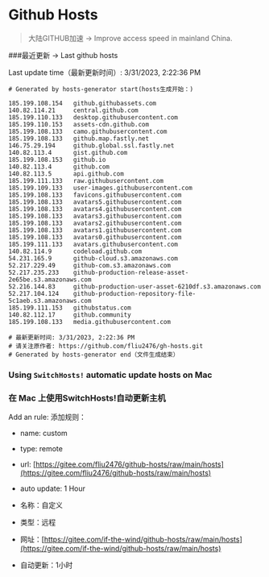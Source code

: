 # Github Hosts

>大陆GITHUB加速 -> Improve access speed in mainland China. 

###最近更新  -> Last github hosts

Last update time（最新更新时间）: 3/31/2023, 2:22:36 PM

```base
# Generated by hosts-generator start(hosts生成开始：) 

185.199.108.154   github.githubassets.com
140.82.114.21     central.github.com
185.199.110.133   desktop.githubusercontent.com
185.199.110.153   assets-cdn.github.com
185.199.108.133   camo.githubusercontent.com
185.199.108.133   github.map.fastly.net
146.75.29.194     github.global.ssl.fastly.net
140.82.113.4      gist.github.com
185.199.108.153   github.io
140.82.113.4      github.com
140.82.113.5      api.github.com
185.199.111.133   raw.githubusercontent.com
185.199.109.133   user-images.githubusercontent.com
185.199.108.133   favicons.githubusercontent.com
185.199.108.133   avatars5.githubusercontent.com
185.199.108.133   avatars4.githubusercontent.com
185.199.108.133   avatars3.githubusercontent.com
185.199.108.133   avatars2.githubusercontent.com
185.199.108.133   avatars1.githubusercontent.com
185.199.108.133   avatars0.githubusercontent.com
185.199.111.133   avatars.githubusercontent.com
140.82.114.9      codeload.github.com
54.231.165.9      github-cloud.s3.amazonaws.com
52.217.229.49     github-com.s3.amazonaws.com
52.217.235.233    github-production-release-asset-2e65be.s3.amazonaws.com
52.216.144.83     github-production-user-asset-6210df.s3.amazonaws.com
52.217.104.124    github-production-repository-file-5c1aeb.s3.amazonaws.com
185.199.111.153   githubstatus.com
140.82.112.17     github.community
185.199.108.133   media.githubusercontent.com

# 最新更新时间: 3/31/2023, 2:22:36 PM
# 请关注原作者: https://github.com/fliu2476/gh-hosts.git
# Generated by hosts-generator end（文件生成结束）
```

### Using `SwitchHosts!` automatic update hosts on Mac
### **在 Mac 上使用SwitchHosts!自动更新主机**
Add an rule:
添加规则：
- name: custom
- type: remote
- url: [https://gitee.com/fliu2476/github-hosts/raw/main/hosts](https://gitee.com/fliu2476/github-hosts/raw/main/hosts)
- auto update: 1 Hour

- 名称：自定义
- 类型：远程
- 网址：[https://gitee.com/if-the-wind/github-hosts/raw/main/hosts](https://gitee.com/if-the-wind/github-hosts/raw/main/hosts)
- 自动更新：1小时


